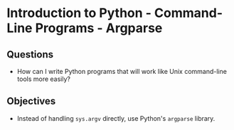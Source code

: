 # Introduction to Python - Command-Line Programs - Argparse

## Questions

- How can I write Python programs that will work like Unix command-line tools more easily?

## Objectives

- Instead of handling `sys.argv` directly, use Python's `argparse` library.
